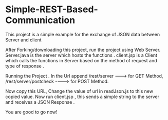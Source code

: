 # Simple-REST-Based-Communication
This project is a simple example for the exchange of JSON data between Server and client 

After Forking/downloading this project, run the project using Web Server.
Server.java is the server which hosts the functions .
client.jsp is a Client which calls the functions in Server based on the method of request and type of response .

Running the Project .
In the Url append /rest/server ---> for GET Method,
                  /rest/server/postcheck ----> for POST Method.
                  
Now copy this URL,
Change the value of url in readJson.js to this new copied value.
Now run  client.jsp , this sends a simple string to the server and receives a JSON Response .

You are good to go now!
